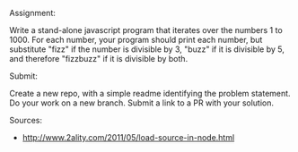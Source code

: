 Assignment:

Write a stand-alone javascript program that iterates over the numbers 1 to 1000. For each number, your program should print each number, but substitute "fizz" if the number is divisible by 3, "buzz" if it is divisible by 5, and therefore "fizzbuzz" if it is divisible by both.

Submit:

Create a new repo, with a simple readme identifying the problem statement. Do your work on a new branch. Submit a link to a PR with your solution.

Sources:
* http://www.2ality.com/2011/05/load-source-in-node.html
